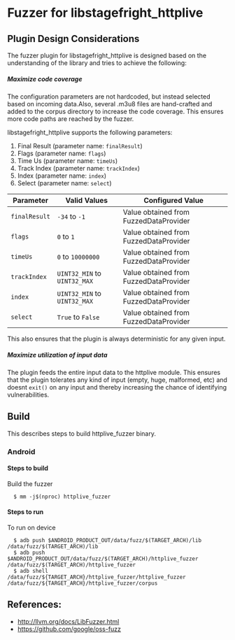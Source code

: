 # Fuzzer for libstagefright_httplive

## Plugin Design Considerations
The fuzzer plugin for libstagefright_httplive is designed based on the understanding of the library and tries to achieve the following:

##### Maximize code coverage
The configuration parameters are not hardcoded, but instead selected based on
incoming data.Also, several .m3u8 files are hand-crafted and added to the corpus directory to increase the code coverage. This ensures more code paths are reached by the fuzzer.

libstagefright_httplive supports the following parameters:
1. Final Result (parameter name: `finalResult`)
2. Flags (parameter name: `flags`)
3. Time Us (parameter name: `timeUs`)
4. Track Index (parameter name: `trackIndex`)
5. Index (parameter name: `index`)
6. Select (parameter name: `select`)

| Parameter| Valid Values| Configured Value|
|------------- |-------------| ----- |
| `finalResult` | `-34` to `-1` | Value obtained from FuzzedDataProvider|
| `flags` | `0` to `1` | Value obtained from FuzzedDataProvider|
| `timeUs` | `0` to `10000000` | Value obtained from FuzzedDataProvider|
| `trackIndex` | `UINT32_MIN` to `UINT32_MAX` | Value obtained from FuzzedDataProvider|
| `index` | `UINT32_MIN` to `UINT32_MAX` | Value obtained from FuzzedDataProvider|
| `select` | `True` to `False` | Value obtained from FuzzedDataProvider|

This also ensures that the plugin is always deterministic for any given input.

##### Maximize utilization of input data
The plugin feeds the entire input data to the httplive module.
This ensures that the plugin tolerates any kind of input (empty, huge,
malformed, etc) and doesnt `exit()` on any input and thereby increasing the
chance of identifying vulnerabilities.

## Build

This describes steps to build httplive_fuzzer binary.

### Android

#### Steps to build
Build the fuzzer
```
  $ mm -j$(nproc) httplive_fuzzer
```
#### Steps to run
To run on device
```
  $ adb push $ANDROID_PRODUCT_OUT/data/fuzz/$(TARGET_ARCH)/lib /data/fuzz/$(TARGET_ARCH)/lib
  $ adb push $ANDROID_PRODUCT_OUT/data/fuzz/$(TARGET_ARCH)/httplive_fuzzer /data/fuzz/$(TARGET_ARCH)/httplive_fuzzer
  $ adb shell /data/fuzz/${TARGET_ARCH}/httplive_fuzzer/httplive_fuzzer /data/fuzz/${TARGET_ARCH}/httplive_fuzzer/corpus
```

## References:
 * http://llvm.org/docs/LibFuzzer.html
 * https://github.com/google/oss-fuzz
